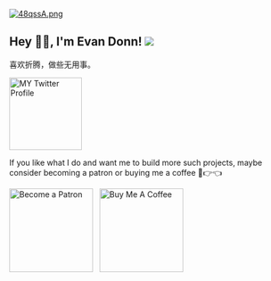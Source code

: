 
<a href="https://imgtu.com/i/48qssA"><img src="https://z3.ax1x.com/2021/09/20/48qssA.png" alt="48qssA.png" border="0" /></a>
<br/>

## Hey 👋🏽, I'm Evan Donn! ![](https://visitor-badge.glitch.me/badge?page_id=ileadall42.visitor-badge)

喜欢折腾，做些无用事。

 <a title="Twitter Profile" href="https://twitter.com/ZhangGangFen"><img alt="MY Twitter Profile" src="https://raw.githubusercontent.com/saurabhdaware/saurabhdaware/master/icons/twitter.png" width="130" /></a>

If you like what I do and want me to build more such projects, maybe consider becoming a patron or buying me a coffee  🥺👉👈

<a href="https://www.patreon.com/ileadall42"><img src="https://c5.patreon.com/external/logo/become_a_patron_button@2x.png" alt="Become a Patron" width="150"></a> &nbsp; <a href="https://www.buymeacoffee.com/ileadall42" target="_blank"><img src="https://cdn.buymeacoffee.com/buttons/default-yellow.png" alt="Buy Me A Coffee" width="150" ></a>

